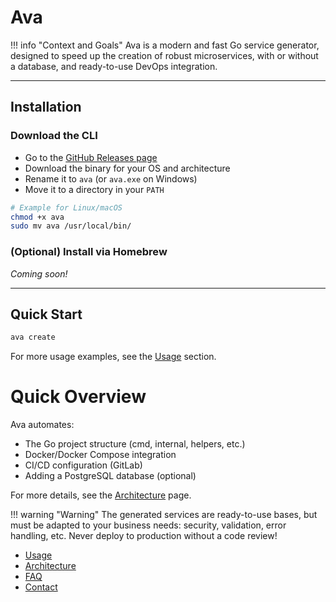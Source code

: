 # Ava

!!! info "Context and Goals"
    Ava is a modern and fast Go service generator, designed to speed up the creation of robust microservices, with or without a database, and ready-to-use DevOps integration.

---

## Installation

### Download the CLI

- Go to the [GitHub Releases page](https://github.com/alexy-vda/Ava-Tool/releases)
- Download the binary for your OS and architecture
- Rename it to `ava` (or `ava.exe` on Windows)
- Move it to a directory in your `PATH`

```bash
# Example for Linux/macOS
chmod +x ava
sudo mv ava /usr/local/bin/
```

### (Optional) Install via Homebrew

_Coming soon!_

---

## Quick Start

```bash
ava create
```

For more usage examples, see the [Usage](utilisation.md) section.

# Quick Overview

Ava automates:
- The Go project structure (cmd, internal, helpers, etc.)
- Docker/Docker Compose integration
- CI/CD configuration (GitLab)
- Adding a PostgreSQL database (optional)

For more details, see the [Architecture](architecture.md) page.

!!! warning "Warning"
    The generated services are ready-to-use bases, but must be adapted to your business needs: security, validation, error handling, etc. Never deploy to production without a code review!

- [Usage](utilisation.md)
- [Architecture](architecture.md)
- [FAQ](faq.md)
- [Contact](contact.md)
